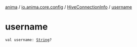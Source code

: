 [anima](../../index.md) / [io.anima.core.config](../index.md) / [HiveConnectionInfo](index.md) / [username](./username.md)

# username

`val username: `[`String`](https://kotlinlang.org/api/latest/jvm/stdlib/kotlin/-string/index.html)`?`